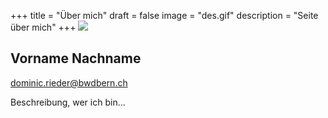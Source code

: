 +++
title = "Über mich"
draft = false
image = "des.gif"
description = "Seite über mich"
+++
![](/img/default-author.png)

## Vorname Nachname

dominic.rieder@bwdbern.ch

Beschreibung, wer ich bin...